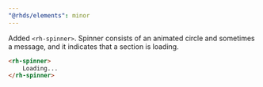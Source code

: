 ```yaml
---
"@rhds/elements": minor
---
```


Added `<rh-spinner>`. Spinner consists of an animated circle and sometimes a message, and it indicates that a section is loading.

```html
<rh-spinner>
    Loading...
</rh-spinner>
```
